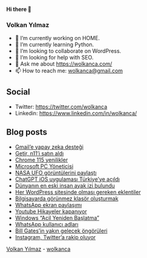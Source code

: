 #### Hi there 👋

### Volkan Yılmaz

- 🔭 I’m currently working on HOME.
- 🌱 I’m currently learning Python.
- 👯 I’m looking to collaborate on WordPress.
- 🤔 I’m looking for help with SEO.
- 💬 Ask me about https://wolkanca.com/
- 📫 How to reach me: wolkanca@gmail.com

## Social
- Twitter: https://twitter.com/wolkanca
- Linkedin: https://www.linkedin.com/in/wolkanca/



## Blog posts
<!-- BLOG-POST-LIST:START -->
- [Gmail’e yapay zeka desteği](https://wolkanca.com/gmaile-yapay-zeka-destegi/)
- [Getir, n11’i satın aldı](https://wolkanca.com/getir-n11i-satin-aldi/)
- [Chrome 115 yenilikler](https://wolkanca.com/chrome-115-yenilikler/)
- [Microsoft PC Yöneticisi](https://wolkanca.com/microsoft-pc-yoneticisi/)
- [NASA UFO görüntülerini paylaştı](https://wolkanca.com/nasa-ufo-goruntulerini-paylasti/)
- [ChatGPT iOS uygulaması Türkiye’ye açıldı](https://wolkanca.com/chatgpt-ios-uygulamasi-turkiyeye-acildi/)
- [Dünyanın en eski insan ayak izi bulundu](https://wolkanca.com/dunyanin-en-eski-insan-ayak-izi-bulundu/)
- [Her WordPress sitesinde olması gereken eklentiler](https://wolkanca.com/her-wordpress-sitesinde-olmasi-gereken-eklentiler/)
- [Bilgisayarda görünmez klasör oluşturmak](https://wolkanca.com/bilgisayarda-gorunmez-klasor-olusturmak/)
- [WhatsApp ekran paylaşımı](https://wolkanca.com/whatsapp-ekran-paylasimi/)
- [Youtube Hikayeler kapanıyor](https://wolkanca.com/youtube-hikayeler-kapaniyor/)
- [Windows “Acil Yeniden Başlatma”](https://wolkanca.com/windows-acil-yeniden-baslatma/)
- [WhatsApp kullanıcı adları](https://wolkanca.com/whatsapp-kullanici-adlari/)
- [Bill Gates’in yakın gelecek öngörüleri](https://wolkanca.com/bill-gatesin-yakin-gelecek-ongoruleri/)
- [Instagram, Twitter’a rakip oluyor](https://wolkanca.com/instagram-twittera-rakip-oluyor/)
<!-- BLOG-POST-LIST:END -->


[Volkan Yılmaz](https://volkanyilmaz.com.tr/) - [wolkanca](https://wolkanca.com/)
